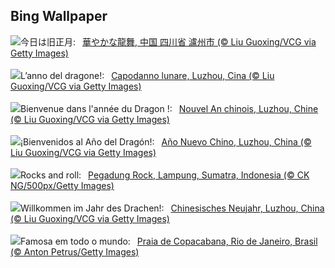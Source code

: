 ## Bing Wallpaper
![](https://www.bing.com/th?id=OHR.ChinaDragon_JA-JP6088029412_UHD.jpg&w=1000)今日は旧正月:&nbsp;&ensp;[華やかな龍舞, 中国 四川省 瀘州市 (© Liu Guoxing/VCG via Getty Images)](https://www.bing.com/th?id=OHR.ChinaDragon_JA-JP6088029412_UHD.jpg)
<br><br/>
![](https://www.bing.com/th?id=OHR.ChinaDragon_IT-IT5937378207_UHD.jpg&w=1000)L’anno del dragone!:&nbsp;&ensp;[Capodanno lunare, Luzhou, Cina (© Liu Guoxing/VCG via Getty Images)](https://www.bing.com/th?id=OHR.ChinaDragon_IT-IT5937378207_UHD.jpg)
<br><br/>
![](https://www.bing.com/th?id=OHR.ChinaDragon_FR-FR1214192528_UHD.jpg&w=1000)Bienvenue dans l'année du Dragon !:&nbsp;&ensp;[Nouvel An chinois, Luzhou, Chine (© Liu Guoxing/VCG via Getty Images)](https://www.bing.com/th?id=OHR.ChinaDragon_FR-FR1214192528_UHD.jpg)
<br><br/>
![](https://www.bing.com/th?id=OHR.ChinaDragon_ES-ES6591533646_UHD.jpg&w=1000)¡Bienvenidos al Año del Dragón!:&nbsp;&ensp;[Año Nuevo Chino, Luzhou, China (© Liu Guoxing/VCG via Getty Images)](https://www.bing.com/th?id=OHR.ChinaDragon_ES-ES6591533646_UHD.jpg)
<br><br/>
![](https://www.bing.com/th?id=OHR.PegadungRocks_EN-GB6159819116_UHD.jpg&w=1000)Rocks and roll:&nbsp;&ensp;[Pegadung Rock, Lampung, Sumatra, Indonesia (© CK NG/500px/Getty Images)](https://www.bing.com/th?id=OHR.PegadungRocks_EN-GB6159819116_UHD.jpg)
<br><br/>
![](https://www.bing.com/th?id=OHR.ChinaDragon_DE-DE3426075443_UHD.jpg&w=1000)Willkommen im Jahr des Drachen!:&nbsp;&ensp;[Chinesisches Neujahr, Luzhou, China (© Liu Guoxing/VCG via Getty Images)](https://www.bing.com/th?id=OHR.ChinaDragon_DE-DE3426075443_UHD.jpg)
<br><br/>
![](https://www.bing.com/th?id=OHR.PraiadeCopacabana_PT-BR1256625219_UHD.jpg&w=1000)Famosa em todo o mundo:&nbsp;&ensp;[Praia de Copacabana, Rio de Janeiro, Brasil (© Anton Petrus/Getty Images)](https://www.bing.com/th?id=OHR.PraiadeCopacabana_PT-BR1256625219_UHD.jpg)
<br><br/>
